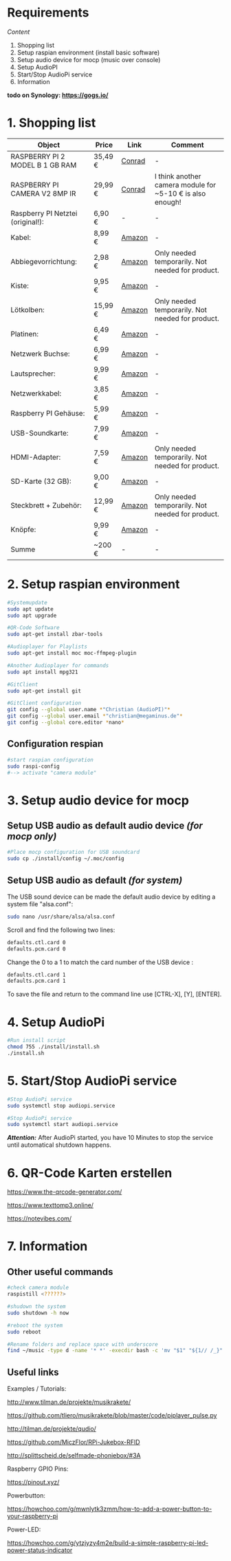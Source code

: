 # Requirements

*Content*

1. Shopping list
2. Setup raspian environment (install basic software)
3. Setup audio device for mocp (music over console)
4. Setup AudioPI
5. Start/Stop AudioPi service
6. Information

**todo on Synology: https://gogs.io/**

# 1. Shopping list

|Object|Price|Link|Comment|
|-|-|-|-|
|RASPBERRY PI 2 MODEL B 1 GB RAM|35,49 €|[Conrad](https://www.conrad.de/de/p/raspberry-pi-2-b-1-gb-4-x-0-9-ghz-raspberry-pi-1316978.html)|-|
|RASPBERRY PI CAMERA V2 8MP IR|29,99 €|[Conrad](https://www.conrad.de/de/p/raspberry-pi-camera-module-v2-8mp-cmos-farb-kameramodul-passend-fuer-raspberry-pi-1438999.html)|I think another camera module for ~5-10 € is also enough!|
|Raspberry PI Netztei (original!):|6,90 €|-|-|
|Kabel:|8,99 €|[Amazon](https://www.amazon.de/gp/product/B07KC43D2C/ref=ppx_yo_dt_b_asin_title_o06_s00?ie=UTF8&psc=1)|-|
|Abbiegevorrichtung:|2,98 €|[Amazon](https://www.amazon.de/gp/product/B000YIWM18/ref=ppx_yo_dt_b_asin_title_o08_s00?ie=UTF8&psc=1)|Only needed temporarily. Not needed for product.|
|Kiste:|9,95 €|[Amazon](https://www.amazon.de/gp/product/B016UYWX0E/ref=ppx_yo_dt_b_asin_title_o09_s00?ie=UTF8&psc=1)|-|
|Lötkolben:|15,99 €|[Amazon](https://www.amazon.de/gp/product/B07ZWTCR3G/ref=ppx_yo_dt_b_asin_title_o00_s00?ie=UTF8&psc=1)|Only needed temporarily. Not needed for product.|
|Platinen:|6,49 €|[Amazon](https://www.amazon.de/gp/product/B078HV79XX/ref=ppx_yo_dt_b_asin_title_o05_s00?ie=UTF8&psc=1)|-|
|Netzwerk Buchse:|6,99 €|[Amazon](https://www.amazon.de/gp/product/B07TXHRNJD/ref=ppx_yo_dt_b_asin_title_o07_s00?ie=UTF8&psc=1)|-|
|Lautsprecher:|9,99 €|[Amazon](https://www.amazon.de/gp/product/B01HDR5EIK/ref=ppx_yo_dt_b_asin_title_o07_s00?ie=UTF8&psc=1)|-|
|Netzwerkkabel:|3,85 €|[Amazon](https://www.amazon.de/gp/product/B01AWK81VM/ref=ppx_yo_dt_b_asin_title_o08_s00?ie=UTF8&psc=1)|-|
|Raspberry PI Gehäuse:|5,99 €|[Amazon](https://www.amazon.de/gp/product/B00UCSO6SW/ref=ppx_yo_dt_b_asin_title_o09_s00?ie=UTF8&psc=1)|-|
|USB-Soundkarte:|7,99 €|[Amazon](https://www.amazon.de/gp/product/B01N905VOY/ref=ppx_yo_dt_b_asin_title_o00_s00?ie=UTF8&psc=1)|-|
|HDMI-Adapter:|7,59 €|[Amazon](https://www.amazon.de/gp/product/B075GZ8DX7/ref=ppx_yo_dt_b_asin_title_o07_s00?ie=UTF8&psc=1)|Only needed temporarily. Not needed for product.|
|SD-Karte (32 GB):|9,00 €|[Amazon](https://www.amazon.de/gp/product/B06XWMQ81P/ref=ppx_yo_dt_b_asin_title_o08_s00?ie=UTF8&psc=1)|-|
|Steckbrett + Zubehör:|12,99 €|[Amazon](https://www.amazon.de/gp/product/B01J79YG8G/ref=ppx_yo_dt_b_asin_title_o08_s00?ie=UTF8&psc=1)|Only needed temporarily. Not needed for product.|
|Knöpfe:|9,99 €|[Amazon](https://www.amazon.de/gp/product/B071WP4ZW4/ref=ppx_yo_dt_b_asin_title_o08_s00?ie=UTF8&psc=1)|-|
|Summe |~200 €|-|-|



# 2. Setup raspian environment

~~~bash
#Systemupdate
sudo apt update
sudo apt upgrade

#QR-Code Software
sudo apt-get install zbar-tools

#Audioplayer for Playlists
sudo apt-get install moc moc-ffmpeg-plugin

#Another Audioplayer for commands
sudo apt install mpg321

#GitClient
sudo apt-get install git

#GitClient configuration
git config --global user.name *"Christian (AudioPI)"*
git config --global user.email *"christian@megaminus.de"*
git config --global core.editor *nano*
~~~

## Configuration respian
~~~bash
#start raspian configuration
sudo raspi-config
#--> activate "camera module"
~~~



# 3. Setup audio device for mocp

## Setup USB audio as default audio device _(for mocp only)_

~~~bash
#Place mocp configuration for USB soundcard
sudo cp ./install/config ~/.moc/config
~~~

## Setup USB audio as default _(for system)_

The USB sound device can be made the default audio device by editing a system file "alsa.conf":

~~~bash
sudo nano /usr/share/alsa/alsa.conf
~~~
Scroll and find the following two lines:

~~~bash
defaults.ctl.card 0
defaults.pcm.card 0
~~~

Change the 0 to a 1 to match the card number of the USB device :

~~~bash
defaults.ctl.card 1
defaults.pcm.card 1
~~~

To save the file and return to the command line use [CTRL-X], [Y], [ENTER].


# 4. Setup AudioPi

~~~bash
#Run install script
chmod 755 ./install/install.sh
./install.sh
~~~



# 5. Start/Stop AudioPi service
~~~bash
#Stop AudioPi service
sudo systemctl stop audiopi.service

#Stop AudioPi service
sudo systemctl start audiopi.service
~~~

**_Attention:_** After AudioPi started, you have 10 Minutes to stop the service until automatical shutdown happens.

# 6. QR-Code Karten erstellen

https://www.the-qrcode-generator.com/

https://www.texttomp3.online/

https://notevibes.com/



# 7. Information

## Other useful commands

~~~bash
#check camera module
raspistill <??????>

#shudown the system
sudo shutdown -h now

#reboot the system
sudo reboot

#Rename folders and replace space with underscore
find ~/music -type d -name '* *' -execdir bash -c 'mv "$1" "${1// /_}"' bash {} \;
~~~

## Useful links

Examples / Tutorials:

http://www.tilman.de/projekte/musikrakete/

https://github.com/tliero/musikrakete/blob/master/code/piplayer_pulse.py

http://tilman.de/projekte/qudio/

https://github.com/MiczFlor/RPi-Jukebox-RFID

http://splittscheid.de/selfmade-phoniebox/#3A

Raspberry GPIO Pins:

https://pinout.xyz/

Powerbutton:

https://howchoo.com/g/mwnlytk3zmm/how-to-add-a-power-button-to-your-raspberry-pi

Power-LED:

https://howchoo.com/g/ytzjyzy4m2e/build-a-simple-raspberry-pi-led-power-status-indicator
